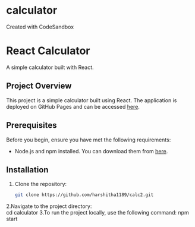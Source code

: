 # calculator
Created with CodeSandbox
# React Calculator

A simple calculator built with React.

## Project Overview

This project is a simple calculator built using React. The application is deployed on GitHub Pages and can be accessed [here](https://harshitha1189.github.io/calc2/).

## Prerequisites

Before you begin, ensure you have met the following requirements:
- Node.js and npm installed. You can download them from [here](https://nodejs.org/).

## Installation

1. Clone the repository:

   ```sh
   git clone https://github.com/harshitha1189/calc2.git

2.Navigate to the project directory:   
cd calculator
3.To run the project locally, use the following command:
npm start



